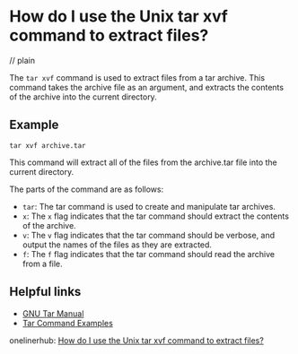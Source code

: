 # How do I use the Unix tar xvf command to extract files?
// plain

The `tar xvf` command is used to extract files from a tar archive. This command takes the archive file as an argument, and extracts the contents of the archive into the current directory.

## Example

```
tar xvf archive.tar
```

This command will extract all of the files from the archive.tar file into the current directory.

The parts of the command are as follows:
- `tar`: The tar command is used to create and manipulate tar archives.
- `x`: The `x` flag indicates that the tar command should extract the contents of the archive.
- `v`: The `v` flag indicates that the tar command should be verbose, and output the names of the files as they are extracted.
- `f`: The `f` flag indicates that the tar command should read the archive from a file.

## Helpful links
- [GNU Tar Manual](https://www.gnu.org/software/tar/manual/tar.html)
- [Tar Command Examples](https://www.cyberciti.biz/faq/tar-command-examples/)

onelinerhub: [How do I use the Unix tar xvf command to extract files?](https://onelinerhub.com/cli-tar/how-do-i-use-the-unix-tar-xvf-command-to-extract-files)